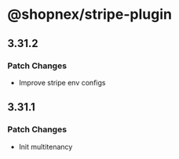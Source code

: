 # @shopnex/stripe-plugin

## 3.31.2

### Patch Changes

- Improve stripe env configs

## 3.31.1

### Patch Changes

- Init multitenancy
